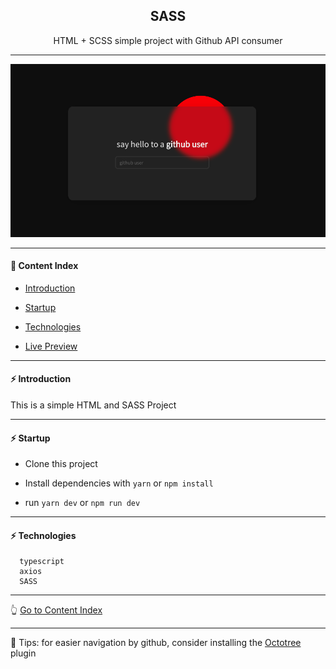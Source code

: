 <h2 align="center">SASS</h2>
<p align="center">HTML + SCSS simple project with Github API consumer</p>

---

<p align="center">
  <img src="https://github.com/lipex360x/sass/blob/main/assets/screen.png" />
</p>

---

#### :bookmark_tabs: Content Index

- [Introduction](#zap-introduction)

- [Startup](#zap-startup)

- [Technologies](#zap-technologies)

- [Live Preview](https://vitets-sass.netlify.app/)

---

#### :zap: Introduction

This is a simple HTML and SASS Project

---

#### :zap: Startup

- Clone this project

- Install dependencies with `yarn` or `npm install`

- run `yarn dev` or `npm run dev`

---


#### :zap: Technologies

```
  typescript
  axios
  SASS
```

---

:point_up_2: [Go to Content Index](#bookmark_tabs-content-index)

---

:pushpin: Tips: for easier navigation by github, consider installing the [Octotree](https://chrome.google.com/webstore/detail/octotree-github-code-tree/bkhaagjahfmjljalopjnoealnfndnagc) plugin